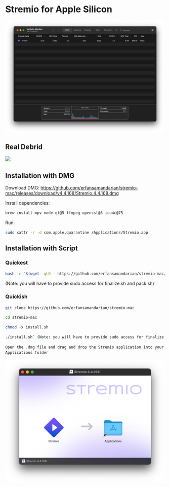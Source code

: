 # Stremio for Apple Silicon 

<div align="center">

![logo](docs/image.png)

</div>

## Real Debrid

<a href="http://real-debrid.com/?id=11930222" title="Real-Debrid"><img src="http://real-debrid.com/static/images/banner/en.png" /></a>

## Installation with DMG

Download DMG:
https://github.com/erfansamandarian/stremio-mac/releases/download/v4.4.168/Stremio.4.4.168.dmg

Install dependencies:
```sh
brew install mpv node qt@5 ffmpeg openssl@3 icu4c@75
```

Run: 
```sh
sudo xattr -r -d com.apple.quarantine /Applications/Stremio.app
```

## Installation with Script

### Quickest

```sh
bash -c "$(wget -qLO - https://github.com/erfansamandarian/stremio-mac/raw/master/quick.sh)"
```

(Note: you will have to provide sudo access for finalize.sh and pack.sh)

### Quickish

```sh
git clone https://github.com/erfansamandarian/stremio-mac
```

```sh
cd stremio-mac
```

```sh
chmod +x install.sh
```

```sh
./install.sh` (Note: you will have to provide sudo access for finalize.sh and pack.sh)
```

`Open the .dmg file and drag and drop the Stremio application into your Applications folder`

<div align="center">

![install](docs/install.png)

</div>
